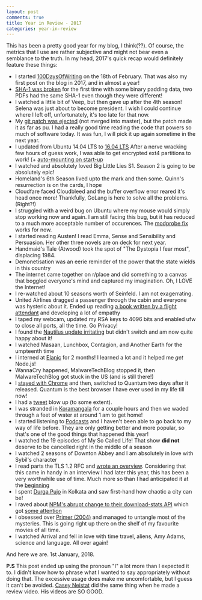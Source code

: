 ```yaml
---
layout: post
comments: true
title: Year in Review - 2017
categories: year-in-review
---
```


This has been a pretty good year for my blog, I think(??). Of course, the
metrics that I use are rather subjective and might not bear even a semblance to
the truth. In my head, 2017's quick recap would definitely feature these things:

- I started
    [100DaysOfWriting](https://blog.siddharthkannan.in/tag/#100daysofwriting) on
    the 18th of February. That was also my first post on the blog in 2017, and
    in almost a year!
- [SHA-1 was broken](https://security.googleblog.com/2017/02/announcing-first-sha1-collision.html)
    for the first time with some binary padding data, two PDFs had the same
    SHA-1 even though they were different!
- I watched a little bit of Veep, but then gave up after the 4th season! Selena
    was just about to become president. I wish I could continue where I left
    off, unfortunately, it's too late for that now.
- My [git patch was ejected](https://public-inbox.org/git/xmqqinjnhcr8.fsf@gitster.mtv.corp.google.com/)
 (not merged into master), but the patch made it as far as pu.
    I had a really good time reading the code that powers so much
    of software today. It was fun, I will pick it up again
    sometime in the next year.
- I updated from Ubuntu 14.04 LTS to [16.04 LTS](https://blog.siddharthkannan.in/100daysofwriting/writing/ubuntu/installation/2017/03/04/day-15/)
  After a nerve wracking few hours of guess work, I was able to get encrypted
  ext4 partitions to work! (+ [auto-mounting on start-up](https://blog.siddharthkannan.in/100daysofwriting/programming/ubuntu/installation/setup/2017/03/05/day-16/)
- I watched and absolutely loved Big Little Lies S1. Season 2 is going to be
    absolutely epic!
- Homeland's 6th Season lived upto the mark and then some. Quinn's resurrection
    is on the cards, I hope
- Cloudfare faced Cloudbleed and the buffer overflow error reared it's head once
    more! Thankfully, GoLang is here to solve all the problems. (Right?!)
- I struggled with a weird bug on Ubuntu where my mouse would simply stop
    working now and again. I am still facing this bug, but it has reduced to
    a much more acceptable number of occurences. The [modprobe fix](https://blog.siddharthkannan.in/100daysofwriting/writing/technology/problems/problem-solving/2017/03/25/day-36/) 
    works for now.
- I started reading Austen! I read Emma, Sense and Sensibility and
    Persuasion. Her other three novels are on deck for next year.
- Handmaid's Tale (Atwood) took the spot of "The Dystopia I fear most",
    displacing 1984. 
- Demonetisation was an eerie reminder of the power that the
    state wields in this country
- The internet came together on r/place and did something to a canvas that
    boggled everyone's mind and captured my imagination. Oh, I LOVE the
    Internet!
- I re-watched about 10 seasons worth of Seinfeld. I am not exagerrating.
- United Airlines dragged a passenger through the cabin and everyone was
    hysteric about it. Ended up reading [a book written by a flight attendant](https://blog.siddharthkannan.in/100daysofwriting/airplanes/books/2017/05/14/day-86/)
    and developing a lot of empathy
- I taped my webcam, updated my RSA keys to 4096 bits and enabled ufw to close
    all ports, all the time. Go Privacy!
- I found the [Nautilus update irritating](https://blog.siddharthkannan.in/100daysofwriting/nautilus/missed/rant/ubuntu/update/open-mic/comedy/2017/04/14/day-56/)
    but didn't switch and am now quite happy about it!
- I watched Masaan, Lunchbox, Contagion, and Another Earth for the umpteenth
    time
- I interned at [Elanic](http://elanic.in/) for 2 months! I learned a lot and
    it helped me _get_ Node.js!
- WannaCry happened, MalwareTechBlog stopped it, then MalwareTechBlog got stuck
    in the US (and is still there!)
- I [stayed with Chrome](https://blog.siddharthkannan.in/100daysofwriting/chrome/browsers/twitter/2017/05/11/day-83/) 
  and then, switched to Quantum two days after it released. Quantum is the best
  browser I have ever used in my life till now!
- I had a [tweet](https://twitter.com/_icyflame/status/862524711980285953/) blow up (to some extent).
- I was stranded in
    [Koramangala](https://blog.siddharthkannan.in/100daysofwriting/nature/floods/bangalore/2017/05/26/day-98/)
    for a couple hours and then we waded through a feet of water at around 1 am to get home!
- I started listening to
    [Podcasts](https://blog.siddharthkannan.in/writing/books/2017/06/01/an-update/)
    and I haven't been able to go back to my way of life before. They are only
    getting better and more popular, so that's one of the good things that
    happened this year!
- I watched the 19 episodes of My So Called Life! That show **did not** deserve
    to be cancelled right in the middle of a season
- I watched 2 seasons of Downton Abbey and I am absolutely in love with Sybil's
    character
- I read parts the TLS 1.2 RFC and [wrote an overview](https://www.siddharthkannan.in/tls-handshake/).
  Considering that this came in handy in an interview I had later this year,
  this has been a very worthwhile use of time. Much more so than I had
  anticipated it at the
  [beginning](https://blog.siddharthkannan.in/internet/tls/security/https/2017/06/13/understanding-tls/)
- I spent [Durga Pujo](https://en.wikipedia.org/wiki/Durga_Puja) in Kolkata and
    saw first-hand how chaotic a city can be!
- I raved about [NPM's abrupt change to their download-stats API](https://blog.siddharthkannan.in/npm/api/goofs/software/2017/10/08/npm-downloads-api-change/)
    which got [some attention](https://www.reddit.com/r/node/comments/750887/npm_changes_downloads_api_and_informs_the_world/?ref=share&ref_source=link)
- I obsessed over [Primer (2004)](https://blog.siddharthkannan.in/tag/#primer)
    and managed to untangle most of the mysteries. This is going right up there
    on the shelf of my favourite movies of all time.
- I watched Arrival and fell in love with time travel, aliens, Amy Adams,
    science and language. All over again!

And here we are. 1st January, 2018.

**P.S** This post ended up using the pronoun "I" a lot more than I expected it
to. I didn't know how to phrase what I wanted to say appropriately without doing
that. The excessive usage does make me uncomfortable, but I guess it can't be
avoided. [Casey Neistat](https://www.youtube.com/watch?v=633rwYgYJDs) did the
same thing when he made a review video. His videos are SO GOOD.
